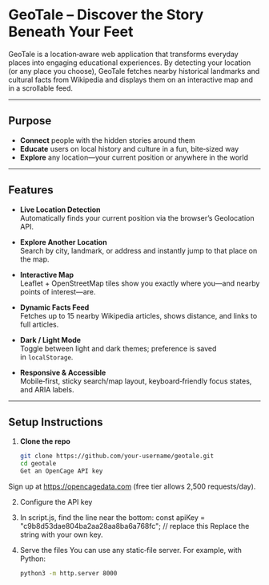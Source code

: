 # GeoTale – Discover the Story Beneath Your Feet

GeoTale is a location‑aware web application that transforms everyday places into engaging educational experiences. By detecting your location (or any place you choose), GeoTale fetches nearby historical landmarks and cultural facts from Wikipedia and displays them on an interactive map and in a scrollable feed.

---

##  Purpose

- **Connect** people with the hidden stories around them  
- **Educate** users on local history and culture in a fun, bite‑sized way  
- **Explore** any location—your current position or anywhere in the world  

---

##  Features

- **Live Location Detection**  
  Automatically finds your current position via the browser’s Geolocation API.

- **Explore Another Location**  
  Search by city, landmark, or address and instantly jump to that place on the map.

- **Interactive Map**  
  Leaflet + OpenStreetMap tiles show you exactly where you—and nearby points of interest—are.

- **Dynamic Facts Feed**  
  Fetches up to 15 nearby Wikipedia articles, shows distance, and links to full articles.

- **Dark / Light Mode**  
  Toggle between light and dark themes; preference is saved in `localStorage`.

- **Responsive & Accessible**  
  Mobile‑first, sticky search/map layout, keyboard‑friendly focus states, and ARIA labels.

---

##  Setup Instructions

1. **Clone the repo**  
   ```bash
   git clone https://github.com/your‑username/geotale.git
   cd geotale
   Get an OpenCage API key
Sign up at https://opencagedata.com (free tier allows 2,500 requests/day).

2. Configure the API key

3. In script.js, find the line near the bottom:
   const apiKey = "c9b8d53dae804ba2aa28aa8ba6a768fc"; // replace this
   Replace the string with your own key.

4. Serve the files
   You can use any static‑file server. For example, with Python:
   ```bash
   python3 -m http.server 8000

